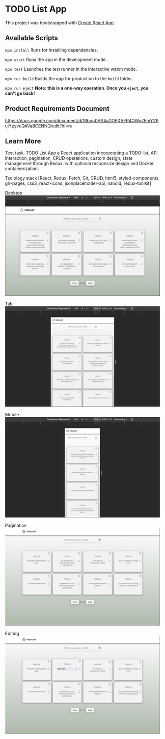 # TODO List App

This project was bootstrapped with [Create React App](https://github.com/facebook/create-react-app).

## Available Scripts

`npm install`
Runs  for installing dependencies.

`npm start`
Runs the app in the development mode.

`npm test`
Launches the test runner in the interactive watch mode.

`npm run build`
Builds the app for production to the `build` folder.

`npm run eject`
**Note: this is a one-way operation. Once you `eject`, you can't go back!**


## Product Requirements Document
https://docs.google.com/document/d/1Rbou0AS4aGOFXAFP4OWp7EmYV9ujYzyvuQAVaBCENNQ/edit?hl=ru

## Learn More
Test task. TODO List App a React application incorporating a TODO list, API interaction, pagination, CRUD operations, custom design, state management through Redux, with optional responsive design and Docker containerization.

Teclology stack [React, Redux, Fetch, Git, CRUD, html5, styled-components, gh-pages, css3, react-icons, jsonplaceholder-api, nanoid, redux-toolkit]


Decktop
![Decktop page](https://github.com/darynakarmazin/todo-list/raw/main/src/img/img-1.png)

Tab
![Tab page](https://github.com/darynakarmazin/todo-list/raw/main/src/img/img-2.png)

Mobile
![Mobile page](https://github.com/darynakarmazin/todo-list/raw/main/src/img/img-3.png)

Pagination
![Pagination](https://github.com/darynakarmazin/todo-list/raw/main/src/img/img-4.png)

Editing
![Editing](https://github.com/darynakarmazin/todo-list/raw/main/src/img/img-5.png)
